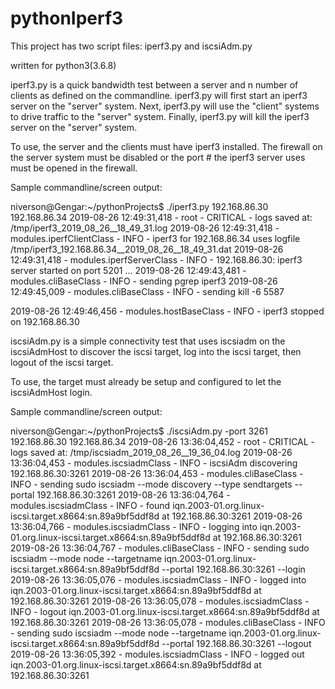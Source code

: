# pythonIperf3

This project has two script files: iperf3.py and iscsiAdm.py

written for python3(3.6.8)


iperf3.py is a quick bandwidth test between a server and n number of clients as defined on the commandline. 
iperf3.py will first start an iperf3 server on the "server" system. Next, iperf3.py will use the "client" systems 
to drive traffic to the "server" system. Finally, iperf3.py will kill the iperf3 server on the "server" system.

To use, the server and the clients must have iperf3 installed. The firewall on the server system must be disabled 
or the port # the iperf3 server uses must be opened in the firewall.

Sample commandline/screen output:

niverson@Gengar:~/pythonProjects$ ./iperf3.py 192.168.86.30 192.168.86.34
2019-08-26 12:49:31,418 -                      root - CRITICAL - logs saved at: /tmp/iperf3_2019_08_26__18_49_31.log
2019-08-26 12:49:31,418 -  modules.iperfClientClass -     INFO - iperf3 for 192.168.86.34 uses logfile /tmp/iperf3_192.168.86.34__2019_08_26__18_49_31.dat
2019-08-26 12:49:31,418 -  modules.iperfServerClass -     INFO - 192.168.86.30: iperf3 server started on port 5201
...
2019-08-26 12:49:43,481 -      modules.cliBaseClass -     INFO - sending pgrep iperf3
2019-08-26 12:49:45,009 -      modules.cliBaseClass -     INFO - sending kill -6 5587

2019-08-26 12:49:46,456 -     modules.hostBaseClass -     INFO - iperf3 stopped on 192.168.86.30





iscsiAdm.py is a simple connectivity test that uses iscsiadm on the iscsiAdmHost to discover the iscsi target, 
log into the iscsi target, then logout of the iscsi target. 

To use, the target must already be setup and configured to let the iscsiAdmHost login.

Sample commandline/screen output:

niverson@Gengar:~/pythonProjects$ ./iscsiAdm.py -port 3261 192.168.86.30 192.168.86.34
2019-08-26 13:36:04,452 -                      root - CRITICAL - logs saved at: /tmp/iscsiadm_2019_08_26__19_36_04.log
2019-08-26 13:36:04,453 -     modules.iscsiadmClass -     INFO - iscsiAdm discovering 192.168.86.30:3261
2019-08-26 13:36:04,453 -      modules.cliBaseClass -     INFO - sending sudo iscsiadm --mode discovery --type sendtargets --portal 192.168.86.30:3261
2019-08-26 13:36:04,764 -     modules.iscsiadmClass -     INFO - found iqn.2003-01.org.linux-iscsi.target.x8664:sn.89a9bf5ddf8d at 192.168.86.30:3261
2019-08-26 13:36:04,766 -     modules.iscsiadmClass -     INFO - logging into iqn.2003-01.org.linux-iscsi.target.x8664:sn.89a9bf5ddf8d at 192.168.86.30:3261
2019-08-26 13:36:04,767 -      modules.cliBaseClass -     INFO - sending sudo iscsiadm --mode node --targetname iqn.2003-01.org.linux-iscsi.target.x8664:sn.89a9bf5ddf8d --portal 192.168.86.30:3261 --login
2019-08-26 13:36:05,076 -     modules.iscsiadmClass -     INFO - logged into iqn.2003-01.org.linux-iscsi.target.x8664:sn.89a9bf5ddf8d at 192.168.86.30:3261
2019-08-26 13:36:05,078 -     modules.iscsiadmClass -     INFO - logout iqn.2003-01.org.linux-iscsi.target.x8664:sn.89a9bf5ddf8d at 192.168.86.30:3261
2019-08-26 13:36:05,078 -      modules.cliBaseClass -     INFO - sending sudo iscsiadm --mode node --targetname iqn.2003-01.org.linux-iscsi.target.x8664:sn.89a9bf5ddf8d --portal 192.168.86.30:3261 --logout
2019-08-26 13:36:05,392 -     modules.iscsiadmClass -     INFO - logged out iqn.2003-01.org.linux-iscsi.target.x8664:sn.89a9bf5ddf8d at 192.168.86.30:3261

